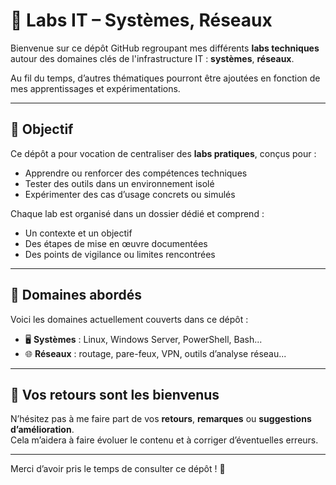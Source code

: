 # 🧪 Labs IT – Systèmes, Réseaux

Bienvenue sur ce dépôt GitHub regroupant mes différents **labs techniques** autour des domaines clés de l'infrastructure IT : **systèmes**, **réseaux**.

Au fil du temps, d’autres thématiques pourront être ajoutées en fonction de mes apprentissages et expérimentations.

***

## 🎯 Objectif

Ce dépôt a pour vocation de centraliser des **labs pratiques**, conçus pour :

- Apprendre ou renforcer des compétences techniques
- Tester des outils dans un environnement isolé
- Expérimenter des cas d’usage concrets ou simulés

Chaque lab est organisé dans un dossier dédié et comprend :

- Un contexte et un objectif
- Des étapes de mise en œuvre documentées
- Des points de vigilance ou limites rencontrées

***

## 🧰 Domaines abordés

Voici les domaines actuellement couverts dans ce dépôt :

- 🖥️ **Systèmes** : Linux, Windows Server, PowerShell, Bash...
- 🌐 **Réseaux** : routage, pare-feux, VPN, outils d’analyse réseau...

***

## 📣 Vos retours sont les bienvenus

N’hésitez pas à me faire part de vos **retours**, **remarques** ou **suggestions d’amélioration**.  
Cela m’aidera à faire évoluer le contenu et à corriger d’éventuelles erreurs.

***

Merci d’avoir pris le temps de consulter ce dépôt ! 🚀
